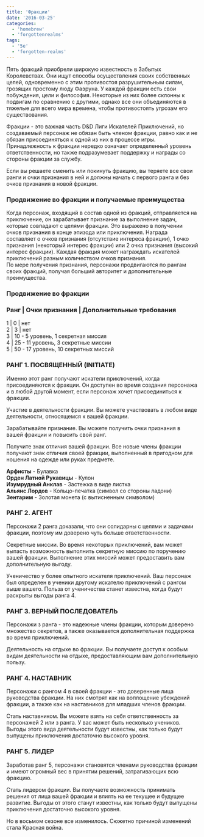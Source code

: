 ```yaml
---
title: 'Фракции'
date: '2016-03-25'
categories:
  - 'homebrew'
  - 'forgottenrealms'
tags:
  - '5e'
  - 'forgotten-realms'
---
```


Пять фракций приобрели широкую известность в Забытых Королевствах. Они ищут способы осуществления своих собственных целей, одновременно с этим противостоя разрушительным силам, грозящих простому люду Фаэруна. У каждой фракции есть свои побуждения, цели и философия. Некоторые из них более склонны к подвигам по сравнению с другими, однако все они объединяются в тяжелые для всего мира времена, чтобы противостоять угрозам его существования.

Фракции - это важная часть D&D Лиги Искателей Приключений, но создаваемый персонаж не обязан быть членом фракции, равно как и не обязан присоединяться к одной из них в процессе игры. Принадлежность к фракции нередко означает определенный уровень ответственности, но также подразумевает поддержку и награды со стороны фракции за службу.

Если вы решаете сменить или покинуть фракцию, вы теряете все свои ранги и очки признания в ней и должны начать с первого ранга и без очков признания в новой фракции.

### **Продвижение во фракции и получаемые преимущества**

Когда персонаж, входящий в состав одной из фракций, отправляется на приключение, он зарабатывает признание за выполнение задач, которые совпадают с целями фракции. Это выражено в получении очков признания в конце эпизода или приключения. Награда составляет о очков признания (отсутствие интереса фракции), 1 очко признания (некоторый интерес фракции) или 2 очка признания (высокий интерес фракции). Каждая фракция может награждать искателей приключений разным количеством очков признания.  
По мере получения признания, персонажи продвигаются по рангам своих фракций, получая больший авторитет и дополнительные преимущества.

### Продвижение во фракции

### **Ранг | Очки признания | Дополнительные требования**

1 | 0 | нет  
2 | 3 | нет  
3 | 10 - 5 уровень, 1 секретная миссия  
4 | 25 - 11 уровень, 3 секретные миссии  
5 | 50 - 17 уровень, 10 секретных миссий

### **РАНГ 1. ПОСВЯЩЕННЫЙ (INITIATE)**

Именно этот ранг получают искатели приключений, когда присоединяются к фракции. Он доступен во время создания персонажа и в любой другой момент, если персонаж хочет присоединиться к фракции.

Участие в деятельности фракции. Вы можете участвовать в любом виде деятельности, относящемся к вашей фракции.

Зарабатывайте признание. Вы можете получить очки признания в вашей фракции и повысить свой ранг.

Получите знак отличия вашей фракции. Все новые члены фракции получают знак отличия своей фракции, выполненный в пригодном для ношения на одежде или руках предмете.

**Арфисты** \- Булавка  
**Орден Латной Рукавицы** - Кулон  
**Изумрудный Анклав** - Застежка в виде листка  
**Альянс Лордов** - Кольцо-печатка (символ со стороны ладони)  
**Зентарим** \- Золотая монета (с вытисненным символом)

### **РАНГ 2. АГЕНТ**

Персонажи 2 ранга доказали, что они солидарны с целями и задачами фракции, поэтому им доверено чуть больше ответственности.

Секретные миссии. Во время некоторых приключений, вам может выпасть возможность выполнить секретную миссию по поручению вашей фракции. Выполнение этих миссий может предоставить вам дополнительную выгоду.

Ученичество у более опытного искателя приключений. Ваш персонаж был определен в ученики другому искателю приключений с рангом выше вашего. Польза от ученичества станет известна, когда будут раскрыты выгоды ранга 4.

### **РАНГ 3. ВЕРНЫЙ ПОСЛЕДОВАТЕЛЬ**

Персонажи з ранга - это надежные члены фракции, которым доверено множество секретов, а также оказывается дополнительная поддержка во время приключений.

Деятельность на отдыхе во фракции. Вы получаете доступ к особым видам деятельности на отдыхе, предоставляющим вам дополнительную пользу.

### **РАНГ 4. НАСТАВНИК**

Персонажи с рангом 4 в своей фракции - это доверенные лица руководства фракции. На них смотрят как на воплощение убеждений фракции, а также как на наставников для младших членов фракции.

Стать наставником. Вы можете взять на себя ответственность за персонажей 2 или з ранга. У вас может быть несколько учеников. Выгоды этого вида деятельности будут известны, как только будут выпущены приключения достаточно высокого уровня.

### **РАНГ 5. ЛИДЕР**

Заработав ранг 5, персонажи становятся членами руководства фракции и имеют огромный вес в принятии решений, затрагивающих всю фракцию.

Стать лидером фракции. Вы получаете возможность принимать решения от лица вашей фракции и влиять на ее текущее и будущее развитие. Выгоды от этого станут известны, как только будут выпущены приключения достаточно высокого уровня.

Но в восьмом сезоне все изменилось. Сюжетно причиной изменений стала Красная война.
